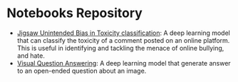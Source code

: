 # Notebooks Repository

* [Jigsaw Unintended Bias in Toxicity classification](https://github.com/arya46/portfolio_notebooks/tree/master/Jigsaw%20Unintended%20Bias%20in%20Toxicity%20Classification): A deep learning model that can classify the toxicity of a comment posted on an online platform. This is useful in identifying and tackling the menace of online bullying, and hate.
* [Visual Question Answering](https://github.com/arya46/portfolio_notebooks/tree/master/Visual%20Question%20Answering): A deep learning model that generate answer to an open-ended question about an image.
